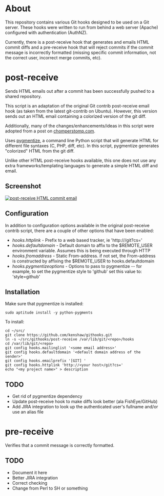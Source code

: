 # About #
This repository contains various Git hooks designed to be used on a Git server.
These hooks were written to run from behind a web server (Apache) configured
with authentication (AuthNZ).

Currently, there is a post-receive hook that generates and emails HTML commit
diffs and a pre-receive hook that will reject commits if the commit message is
incorrectly formatted (missing specific commit information, not the correct
user, incorrect merge commits, etc).

# post-receive #
Sends HTML emails out after a commit has been successfully pushed to a shared
repository.

This script is an adaptation of the original Git contrib post-receive email
hook (as taken from the latest git-contrib on Ubuntu). However, this version
sends out an HTML email containing a colorized version of the git diff.

Additionally, many of the changes/enhancements/ideas in this script were
adopted from a post on [chomperstomp.com](http://blog.chomperstomp.com/making-git-show-post-receive-e-mails-as-an-html-color-formatted-diff/).

Uses [pygmentize](http://pygments.org/docs/cmdline/), a command line Python
script that will generate HTML for different file syntaxes (C, PHP, diff, etc).
In this script, pygmentize generates "colorized" HTML from the git diff.

Unlike other HTML post-receive hooks available, this one does not use any extra
frameworks/templating languages to generate a simple HTML diff and email.

## Screenshot ##

[![post-receive HTML commit email](https://github.com/kenshaw/githooks/raw/master/img/screenshot-th.png)](https://github.com/kenshaw/githooks/raw/master/img/screenshot.png)

## Configuration ##

In addition to configuration options available in the original post-receive
contrib script, there are a couple of other options that have been enabled:

 - *hooks.httplink* - Prefix to a web based tracker, ie 'http://<your host>/git?cs='
 - *hooks.defaultdomain* - Default domain to affix to the $REMOTE\_USER
   environment variable. Assumes this is being executed through HTTP
 - *hooks.fromaddress* - Static From-address. if not set, the From-address is
   constructed by affixing the $REMOTE\_USER to hooks.defaultdomain
 - *hooks.pygmentizeoptions* - Options to pass to pygmentize -- for example, to
   set the pygmentize style to 'github' set this value to: 'style=github'

## Installation ##

Make sure that pygmentize is installed:

	sudo aptitude install -y python-pygments

To install:

	cd ~/src/
	git clone https://github.com/kenshaw/githooks.git
	ln -s ~/src/githooks/post-receive /var/lib/git/<repo>/hooks
	cd /var/lib/git/<repo>
	git config hooks.mailinglist '<some email address>'
	git config hooks.defaultdomain '<default domain address of the sender>'
	git config hooks.emailprefix '[GIT] '
    git config hooks.httplink 'http://<your host>/git?cs='
	echo "<my project name>" > description

## TODO ##
- Get rid of pygmentize dependency
- Update post-receive hook to make diffs look better (ala FishEye/GitHub)
- Add JIRA integration to look up the authenticated user's fullname and/or use
  an alias file

# pre-receive #

Verifies that a commit message is correctly formatted.

## TODO ##
- Document it here
- Better JIRA integration
- Correct checking
- Change from Perl to SH or something

